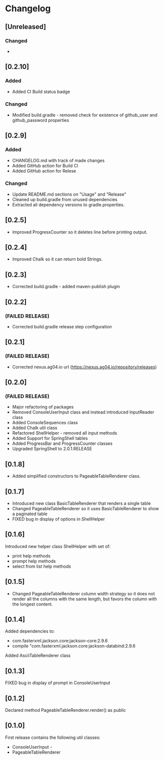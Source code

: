 # Changelog

## [Unreleased]
### Changed
- 

## [0.2.10]
### Added
- Added CI Build status badge

### Changed
- Modified build.gradle - removed check for existence of github_user and github_password properties

## [0.2.9]
### Added
* CHANGELOG.md with track of made changes
* Added GitHub action for Build CI
* Added GitHub action for Relese

### Changed
- Update README.md sections on "Usage" and "Release"
- Cleaned up build.gradle from unused dependencies
- Extracted all dependency versions to gradle.properties.

## [0.2.5]
* Improved ProgressCounter so it deletes line before printing output.

## [0.2.4]
* Improved Chalk so it can return bold Strings.

## [0.2.3]
* Corrected build.gradle - added maven-publish plugin

## [0.2.2]
### (FAILED RELEASE)
* Corrected build.gradle release step configuration

## [0.2.1]
### (FAILED RELEASE)
* Corrected nexus.ag04.io url (https://nexus.ag04.io/repository/releases)

## [0.2.0]
### (FAILED RELEASE)

* Major refactoring of packages
* Removed ConsoleUserInput class and instead introduced InputReader class
* Added ConsoleSequences class
* Added Chalk util class
* Refactored ShellHelper - removed all input methods
* Added Support for SpringShell tables
* Added ProgressBar and ProgressCounter classes
* Upgraded SpringShell to 2.0.1.RELEASE

## [0.1.8]
* Added simplified constructors to PageableTableRenderer class.

## [0.1.7]
* Introduced new class BasicTableRenderer that renders a single table
* Changed PageableTableRenderer so it uses BasicTableRenderer to show a paginated table
* FIXED bug in display of options in ShellHelper


## [0.1.6]

Introduced new helper class ShellHelper with set of:
- print help methods
- prompt help methods
- select from list help methods

## [0.1.5]

* Changed PageableTableRenderer column width strategy so it does not render all the columns with the same length,
but favors the column with the longest content. 

## [0.1.4]

Added dependencies to:
* com.fasterxml.jackson.core:jackson-core:2.9.6
* compile "com.fasterxml.jackson.core:jackson-databind:2.9.6

Added AsciiTableRenderer class 

## [0.1.3]
FIXED bug in display of prompt in ConsoleUserInput

## [0.1.2]
Declared method PageableTableRenderer.render() as public

## [0.1.0]
First release contains the following util classes:
* ConsoleUserInput - 
* PageableTableRenderer 
